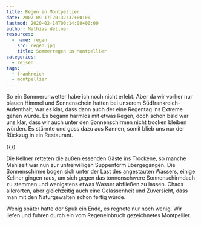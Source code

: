 ```yaml
---
title: Regen in Montpellier
date: 2007-09-17T20:32:37+00:00
lastmod: 2020-02-14T00:14:08+00:00
author: Mathias Wellner
resources:
  - name: regen
    src: regen.jpg
    title: Sommerregen in Montpellier
categories:
  - reisen
tags:
  - frankreich
  - montpellier
---
```

So ein Sommerunwetter habe ich noch nicht erlebt. Aber da wir vorher nur blauen Himmel und Sonnenschein hatten bei unserem Südfrankreich-Aufenthalt, war es klar, dass dann auch der eine Regentag ins Extreme gehen würde. Es begann harmlos mit etwas Regen, doch schon bald war uns klar, dass wir auch unter den Sonnenschirmen nicht trocken bleiben würden. Es stürmte und goss dazu aus Kannen, somit blieb uns nur der Rückzug in ein Restaurant.
<!--more-->

{{<responsive-image name="regen">}}

Die Kellner retteten die außen essenden Gäste ins Trockene, so manche Mahlzeit war nun zur unfreiwilligen Suppenform übergegangen. Die Sonnenschirme bogen sich unter der Last des angestauten Wassers, einige Kellner gingen raus, um sich gegen das tonnenschwere Sonnenschirmdach zu stemmen und wenigstens etwas Wasser abfließen zu lassen. Chaos allerorten, aber gleichzeitig auch eine Gelassenheit und Zuversicht, dass man mit den Naturgewalten schon fertig würde.

Wenig später hatte der Spuk ein Ende, es regnete nur noch wenig. Wir liefen und fuhren durch ein vom Regeneinbruch gezeichnetes Montpellier.